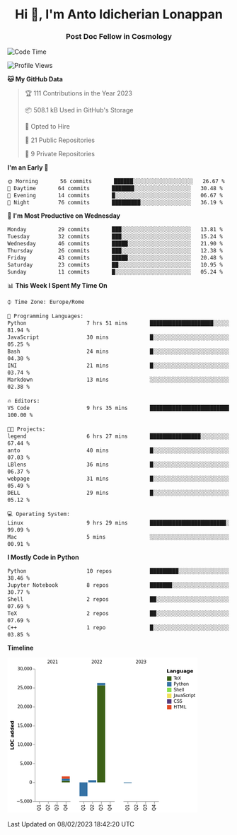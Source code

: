 
<h1 align="center">Hi 👋, I'm Anto Idicherian Lonappan</h1>
<h3 align="center">Post Doc Fellow in Cosmology</h3>

<!--START_SECTION:waka-->
![Code Time](http://img.shields.io/badge/Code%20Time-149%20hrs%2029%20mins-blue)

![Profile Views](http://img.shields.io/badge/Profile%20Views-113-blue)

**🐱 My GitHub Data** 

> 🏆 111 Contributions in the Year 2023
 > 
> 📦 508.1 kB Used in GitHub's Storage 
 > 
> 💼 Opted to Hire
 > 
> 📜 21 Public Repositories 
 > 
> 🔑 9 Private Repositories  
 > 
**I'm an Early 🐤** 

```text
🌞 Morning       56 commits       ██████░░░░░░░░░░░░░░░░░░░   26.67 % 
🌆 Daytime       64 commits       ███████░░░░░░░░░░░░░░░░░░   30.48 % 
🌃 Evening       14 commits       █░░░░░░░░░░░░░░░░░░░░░░░░   06.67 % 
🌙 Night         76 commits       █████████░░░░░░░░░░░░░░░░   36.19 % 

```
📅 **I'm Most Productive on Wednesday** 

```text
Monday          29 commits       ███░░░░░░░░░░░░░░░░░░░░░░   13.81 % 
Tuesday         32 commits       ███░░░░░░░░░░░░░░░░░░░░░░   15.24 % 
Wednesday       46 commits       █████░░░░░░░░░░░░░░░░░░░░   21.90 % 
Thursday        26 commits       ███░░░░░░░░░░░░░░░░░░░░░░   12.38 % 
Friday          43 commits       █████░░░░░░░░░░░░░░░░░░░░   20.48 % 
Saturday        23 commits       ██░░░░░░░░░░░░░░░░░░░░░░░   10.95 % 
Sunday          11 commits       █░░░░░░░░░░░░░░░░░░░░░░░░   05.24 % 

```


📊 **This Week I Spent My Time On** 

```text
⌚︎ Time Zone: Europe/Rome

💬 Programming Languages: 
Python                   7 hrs 51 mins       ████████████████████░░░░░   81.94 % 
JavaScript               30 mins             █░░░░░░░░░░░░░░░░░░░░░░░░   05.25 % 
Bash                     24 mins             █░░░░░░░░░░░░░░░░░░░░░░░░   04.30 % 
INI                      21 mins             █░░░░░░░░░░░░░░░░░░░░░░░░   03.74 % 
Markdown                 13 mins             ░░░░░░░░░░░░░░░░░░░░░░░░░   02.38 % 

🔥 Editors: 
VS Code                  9 hrs 35 mins       █████████████████████████   100.00 % 

🐱‍💻 Projects: 
legend                   6 hrs 27 mins       ████████████████░░░░░░░░░   67.44 % 
anto                     40 mins             █░░░░░░░░░░░░░░░░░░░░░░░░   07.03 % 
LBlens                   36 mins             █░░░░░░░░░░░░░░░░░░░░░░░░   06.37 % 
webpage                  31 mins             █░░░░░░░░░░░░░░░░░░░░░░░░   05.49 % 
DELL                     29 mins             █░░░░░░░░░░░░░░░░░░░░░░░░   05.12 % 

💻 Operating System: 
Linux                    9 hrs 29 mins       ████████████████████████░   99.09 % 
Mac                      5 mins              ░░░░░░░░░░░░░░░░░░░░░░░░░   00.91 % 

```

**I Mostly Code in Python** 

```text
Python                   10 repos            █████████░░░░░░░░░░░░░░░░   38.46 % 
Jupyter Notebook         8 repos             ███████░░░░░░░░░░░░░░░░░░   30.77 % 
Shell                    2 repos             ██░░░░░░░░░░░░░░░░░░░░░░░   07.69 % 
TeX                      2 repos             ██░░░░░░░░░░░░░░░░░░░░░░░   07.69 % 
C++                      1 repo              █░░░░░░░░░░░░░░░░░░░░░░░░   03.85 % 

```


**Timeline**

![Chart not found](https://raw.githubusercontent.com/antolonappan/antolonappan/main/charts/bar_graph.png) 


 Last Updated on 08/02/2023 18:42:20 UTC
<!--END_SECTION:waka-->

